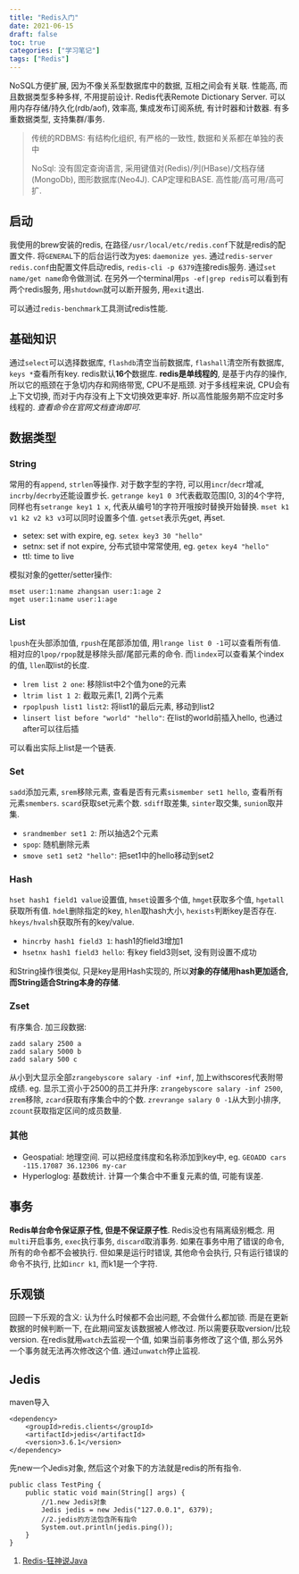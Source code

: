 ```yaml
---
title: "Redis入门"
date: 2021-06-15
draft: false
toc: true
categories: ["学习笔记"]
tags: ["Redis"]
---
```


NoSQL方便扩展, 因为不像关系型数据库中的数据, 互相之间会有关联. 性能高, 而且数据类型多种多样, 不用提前设计. Redis代表Remote Dictionary Server. 可以用内存存储/持久化(rdb/aof), 效率高, 集成发布订阅系统, 有计时器和计数器. 有多重数据类型, 支持集群/事务. 

> 传统的RDBMS: 有结构化组织, 有严格的一致性, 数据和关系都在单独的表中
>
> NoSql: 没有固定查询语言, 采用键值对(Redis)/列(HBase)/文档存储(MongoDb), 图形数据库(Neo4J). CAP定理和BASE. 高性能/高可用/高可扩.

## 启动
我使用的brew安装的redis, 在路径`/usr/local/etc/redis.conf`下就是redis的配置文件. 将`GENERAL`下的后台运行改为yes: `daemonize yes`. 通过`redis-server redis.conf`由配置文件启动redis, `redis-cli -p 6379`连接redis服务. 通过`set name/get name`命令做测试. 在另外一个terminal用`ps -ef|grep redis`可以看到有两个redis服务, 用`shutdown`就可以断开服务, 用`exit`退出.

可以通过`redis-benchmark`工具测试redis性能. 

## 基础知识
通过`select`可以选择数据库, `flashdb`清空当前数据库, `flashall`清空所有数据库, `keys *`查看所有key. redis默认**16个**数据库. **redis是单线程的**, 是基于内存的操作, 所以它的瓶颈在于急切内存和网络带宽, CPU不是瓶颈. 对于多线程来说, CPU会有上下文切换, 而对于内存没有上下文切换效更率好. 所以高性能服务期不应定时多线程的. *查看命令在官网文档查询即可.*

## 数据类型
### String
常用的有`append`, `strlen`等操作. 对于数字型的字符, 可以用`incr`/`decr`增减, `incrby`/`decrby`还能设置步长. `getrange key1 0 3`代表截取范围[0, 3]的4个字符, 同样也有`setrange key1 1 x`, 代表从编号1的字符开哦按时替换开始替换. `mset k1 v1 k2 v2 k3 v3`可以同时设置多个值. `getset`表示先get, 再set. 
- setex: set with expire, eg. `setex key3 30 "hello"`
- setnx: set if not expire, 分布式锁中常常使用, eg. `getex key4 "hello"`
- ttl: time to live

模拟对象的getter/setter操作:
```
mset user:1:name zhangsan user:1:age 2
mget user:1:name user:1:age
```

### List
`lpush`在头部添加值, `rpush`在尾部添加值, 用`lrange list 0 -1`可以查看所有值. 相对应的`lpop/rpop`就是移除头部/尾部元素的命令. 而`lindex`可以查看某个index的值, `llen`取list的长度. 
- `lrem list 2 one`: 移除list中2个值为one的元素
- `ltrim list 1 2`: 截取元素[1, 2]两个元素
- `rpoplpush list1 list2`: 将list1的最后元素, 移动到list2 
- `linsert list before "world" "hello"`: 在list的world前插入hello, 也通过after可以往后插

可以看出实际上list是一个链表.

### Set
`sadd`添加元素, `srem`移除元素, 查看是否有元素`sismember set1 hello`, 查看所有元素`smembers`. `scard`获取set元素个数. `sdiff`取差集, `sinter`取交集, `sunion`取并集. 
- `srandmember set1 2`: 所以抽选2个元素
- `spop`: 随机删除元素
- `smove set1 set2 "hello"`: 把set1中的hello移动到set2

### Hash
`hset hash1 field1 value`设置值, `hmset`设置多个值, `hmget`获取多个值, `hgetall`获取所有值. `hdel`删除指定的key, `hlen`取hash大小, `hexists`判断key是否存在. `hkeys/hvals`h获取所有的key/value.
- `hincrby hash1 field3 1`: hash1的field3增加1
- `hsetnx hash1 field3 hello`: 有key field3则set, 没有则设置不成功

和String操作很类似, 只是key是用Hash实现的, 所以**对象的存储用hash更加适合, 而String适合String本身的存储**.

### Zset
有序集合. 加三段数据:
```
zadd salary 2500 a
zadd salary 5000 b
zadd salary 500 c
```

从小到大显示全部`zrangebyscore salary -inf +inf`, 加上withscores代表附带成绩. eg. 显示工资小于2500的员工并升序: `zrangebyscore salary -inf 2500`, `zrem`移除, `zcard`获取有序集合中的个数. `zrevrange salary 0 -1`从大到小排序, `zcount`获取指定区间的成员数量. 

### 其他
- Geospatial: 地理空间. 可以把经度纬度和名称添加到key中, eg. `GEOADD cars -115.17087 36.12306 my-car`
- Hyperloglog: 基数统计. 计算一个集合中不重复元素的值, 可能有误差. 

## 事务
**Redis单台命令保证原子性, 但是不保证原子性**. Redis没也有隔离级别概念. 用`multi`开启事务, `exec`执行事务, `discard`取消事务. 如果在事务中用了错误的命令, 所有的命令都不会被执行. 但如果是运行时错误, 其他命令会执行, 只有运行错误的命令不执行, 比如`incr k1`, 而k1是一个字符. 

## 乐观锁
回顾一下乐观的含义: 认为什么时候都不会出问题, 不会做什么都加锁. 而是在更新数据的时候判断一下, 在此期间室友该数据被人修改过. 所以需要获取version/比较version. 在redis就用`watch`去监视一个值, 如果当前事务修改了这个值, 那么另外一个事务就无法再次修改这个值. 通过`unwatch`停止监视. 

## Jedis
maven导入
```
<dependency>
    <groupId>redis.clients</groupId>
    <artifactId>jedis</artifactId>
    <version>3.6.1</version>
</dependency>
```
先new一个Jedis对象, 然后这个对象下的方法就是redis的所有指令.
```
public class TestPing {
    public static void main(String[] args) {
        //1.new Jedis对象
        Jedis jedis = new Jedis("127.0.0.1", 6379);
        //2.jedis的方法包含所有指令
        System.out.println(jedis.ping());
    }
}
```


1. [Redis-狂神说Java](https://www.bilibili.com/video/BV1S54y1R7SB)